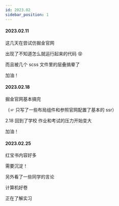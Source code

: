 ```yaml
---
id: 2023.02
sidebar_position: 1
---
```


#### 2023.02.11

这几天在尝试仿掘金官网

出现了不知道怎么就运行起来的代码 😵

而且被几个 scss 文件里的层叠搞晕了

加油！

#### 2023.02.18

掘金官网基本搞完

（☞ 只写了一些布局组件和参照官网配置了基本的 ssr）

2.18 回到了学校
作业和考试的压力开始变大

加油！

#### 2023.02.25

红宝书内容好多

需要沉淀！

另外看了一些同学的言论

计算机好卷

正在了解实习
